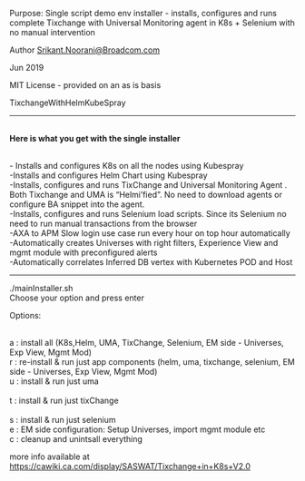 
 Purpose: Single script demo env installer - installs, configures and runs complete Tixchange with Universal Monitoring agent in K8s + Selenium with no manual intervention 

Author Srikant.Noorani@Broadcom.com

Jun 2019

MIT License - provided on an as is basis


TixchangeWithHelmKubeSpray

************
<br><b>Here is what you get with the single installer</b>

<br>- Installs and configures K8s on all the nodes using Kubespray
<br>-Installs and configures Helm Chart using Kubespray
<br>-Installs, configures and runs TixChange and Universal Monitoring Agent . Both Tixchange and UMA is “Helmi’fied”. No need to download agents or configure BA snippet into the agent.
<br>-Installs, configures and runs Selenium load scripts. Since its Selenium no need to run manual transactions from the browser
<br>-AXA to APM Slow login use case run every hour on top hour automatically
<br>-Automatically creates Universes with right filters, Experience View and mgmt module with preconfigured alerts
<br>-Automatically correlates Inferred DB vertex with Kubernetes POD and Host
 *************

./mainInstaller.sh
<br>Choose your option and press enter

Options:
 
 <br> a : install all (K8s,Helm, UMA, TixChange, Selenium, EM side - Universes, Exp View, Mgmt Mod) 
 <br> r : re-install & run just app components (helm, uma, tixchange, selenium, EM side - Universes, Exp View, Mgmt Mod) 
 <br> u : install & run just uma  
 <br> t : install & run just tixChange  
 <br> s : install & run just selenium
 <br> e : EM side configuration: Setup Universes, import mgmt module etc
 <br> c : cleanup and unintsall everything


more info available at https://cawiki.ca.com/display/SASWAT/Tixchange+in+K8s+V2.0

